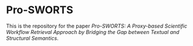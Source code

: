 # Pro-SWORTS
This is the repository for the paper 
*Pro-SWORTS: A Proxy-based Scientific Workflow Retrieval Approach by Bridging the Gap between Textual and Structural Semantics*.